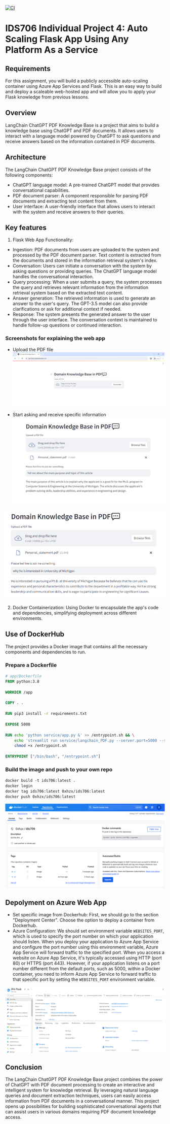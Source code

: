 [![CI](https://github.com/nogibjj/python-ruff-template/actions/workflows/cicd.yml/badge.svg)](https://github.com/nogibjj/python-ruff-template/actions/workflows/cicd.yml)

# IDS706 Individual Project 4: Auto Scaling Flask App Using Any Platform As a Service

## Requirements
For this assignment, you will build a publicly accessible auto-scaling container using Azure App Services and Flask. This is an easy way to build and deploy a scaleable web-hosted app and will allow you to apply your Flask knowledge from previous lessons.

## Overview
LangChain ChatGPT PDF Knowledge Base is a project that aims to build a knowledge base using ChatGPT and PDF documents. It allows users to interact with a language model powered by ChatGPT to ask questions and receive answers based on the information contained in PDF documents.

## Architecture
The LangChain ChatGPT PDF Knowledge Base project consists of the following components:

- ChatGPT language model: A pre-trained ChatGPT model that provides conversational capabilities.
- PDF document parser: A component responsible for parsing PDF documents and extracting text content from them.
- User interface: A user-friendly interface that allows users to interact with the system and receive answers to their queries.

## Key features
1. Flask Web App Functionality:
- Ingestion: PDF documents from users are uploaded to the system and processed by the PDF document parser. Text content is extracted from the documents and stored in the information retrieval system's index.
- Conversation: Users can initiate a conversation with the system by asking questions or providing queries. The ChatGPT language model handles the conversational interaction.
- Query processing: When a user submits a query, the system processes the query and retrieves relevant information from the information retrieval system based on the extracted text content.
- Answer generation: The retrieved information is used to generate an answer to the user's query. The GPT-3.5 model can also provide clarifications or ask for additional context if needed.
- Response: The system presents the generated answer to the user through the user interface. The conversation context is maintained to handle follow-up questions or continued interaction.

### Screenshots for explaining the web app
- Upload the PDF file
![Alt text](image-2.png)

- Start asking and receive specific information
![Alt text](image-4.png)

![Alt text](image-5.png)

2. Docker Containerization: Using Docker to encapsulate the app's code and dependencies, simplifying deployment across different environments.

## Use of DockerHub
The project provides a Docker image that contains all the necessary components and dependencies to run.

### Prepare a Dockerfile
```Dockerfile
# app/Dockerfile
FROM python:3.8

WORKDIR /app

COPY . .

RUN pip3 install -r requirements.txt

EXPOSE 5000

RUN echo 'python service/app.py &' >> /entrypoint.sh && \
    echo 'streamlit run service/langchain_PDF.py --server.port=5000 --server.address=0.0.0.0' >> /entrypoint.sh && \
    chmod +x /entrypoint.sh

ENTRYPOINT ["/bin/bash", "/entrypoint.sh"]

```
### Build the image and push to your own repo
```Dockerfile
docker build -t ids706:latest . 
docker login
docker tag ids706:latest 0xhzx/ids706:latest
docker push 0xhzx/ids706:latest
```

![Alt text](image.png)

## Depolyment on Azure Web App
- Set specific image from Dockerhub: First, we should go to the section "Deployment Center". Choose the option to deploy a container from Dockerhub.
- Azure Configuration: We should set environment variable `WEBSITES_PORT`, which is used to specify the port number on which your application should listen. When you deploy your application to Azure App Service and configure the port number using this environment variable, Azure App Service will forward traffic to the specified port. When you access a website on Azure App Service, it's typically accessed using HTTP (port 80) or HTTPS (port 443). However, if your application listens on a port number different from the default ports, such as 5000, within a Docker container, you need to inform Azure App Service to forward traffic to that specific port by setting the `WEBSITES_PORT` environment variable.


![Alt text](image-1.png)

## Conclusion
The LangChain ChatGPT PDF Knowledge Base project combines the power of ChatGPT with PDF document processing to create an interactive and intelligent system for knowledge retrieval. By leveraging natural language queries and document extraction techniques, users can easily access information from PDF documents in a conversational manner. This project opens up possibilities for building sophisticated conversational agents that can assist users in various domains requiring PDF document knowledge access.


